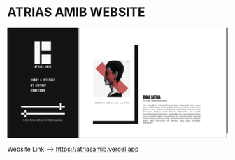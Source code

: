 # ATRIAS AMIB WEBSITE


<img class="round" src="https://github.com/satriaer77/atriasamib/blob/main/assets/images/cover.png">

Website Link --> https://atriasamib.vercel.app
